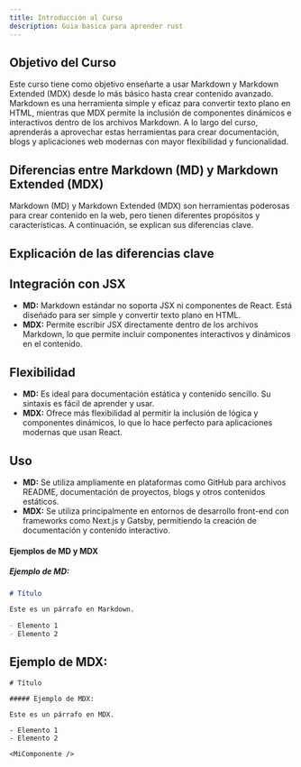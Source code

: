 ```yaml
---
title: Introducción al Curso
description: Guia basica para aprender rust
---
```


## Objetivo del Curso

Este curso tiene como objetivo enseñarte a usar Markdown y Markdown Extended (MDX) desde lo más básico hasta crear contenido avanzado. Markdown es una herramienta simple y eficaz para convertir texto plano en HTML, mientras que MDX permite la inclusión de componentes dinámicos e interactivos dentro de los archivos Markdown. A lo largo del curso, aprenderás a aprovechar estas herramientas para crear documentación, blogs y aplicaciones web modernas con mayor flexibilidad y funcionalidad.

## Diferencias entre Markdown (MD) y Markdown Extended (MDX)

Markdown (MD) y Markdown Extended (MDX) son herramientas poderosas para crear contenido en la web, pero tienen diferentes propósitos y características. A continuación, se explican sus diferencias clave.

## Explicación de las diferencias clave

## Integración con JSX

- **MD:** Markdown estándar no soporta JSX ni componentes de React. Está diseñado para ser simple y convertir texto plano en HTML.
- **MDX:** Permite escribir JSX directamente dentro de los archivos Markdown, lo que permite incluir componentes interactivos y dinámicos en el contenido.

## Flexibilidad

- **MD:** Es ideal para documentación estática y contenido sencillo. Su sintaxis es fácil de aprender y usar.
- **MDX:** Ofrece más flexibilidad al permitir la inclusión de lógica y componentes dinámicos, lo que lo hace perfecto para aplicaciones modernas que usan React.

## Uso

- **MD:** Se utiliza ampliamente en plataformas como GitHub para archivos README, documentación de proyectos, blogs y otros contenidos estáticos.
- **MDX:** Se utiliza principalmente en entornos de desarrollo front-end con frameworks como Next.js y Gatsby, permitiendo la creación de documentación y contenido interactivo.

#### Ejemplos de MD y MDX

##### Ejemplo de MD:

```markdown
# Título

Este es un párrafo en Markdown.

- Elemento 1
- Elemento 2
```

## Ejemplo de MDX:

```mdx
# Título

##### Ejemplo de MDX:

Este es un párrafo en MDX.

- Elemento 1
- Elemento 2

<MiComponente />
```

##
